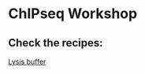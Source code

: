 # ChIPseq Workshop

## Check the recipes:

[Lysis buffer](https://pierregrognet.github.io/ChIPseq_Workshop/blob/4ac18083be53c920e01c7b86e64532771b088b24/Lysis_Buffer.md)
